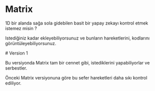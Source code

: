 # Matrix
<p>1D bir alanda sağa sola gidebilen basit bir yapay zekayı kontrol etmek istemez misin ?</p>
<p>Istediğiniz kadar ekleyebiliyorsunuz ve bunların hareketlerini, kodlarını görüntüleyebiliyorsunuz.</p>
# Version 1
<p>Bu versiyonda Matrix tam bir cennet gibi, istediklerini yapabiliyorlar ve serbestler.</p>
<p>Önceki Matrix versiyonuna göre bu sefer hareketleri daha sıkı kontrol ediliyor.</p>
